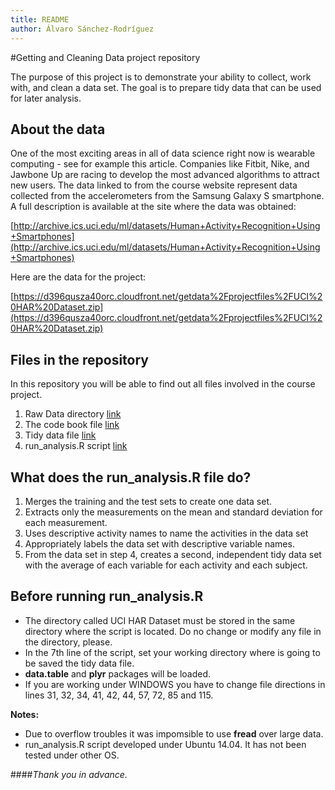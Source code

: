 ```yaml
---
title: README
author: Álvaro Sánchez-Rodríguez
---
```


#Getting and Cleaning Data project repository

The purpose of this project is to demonstrate your ability to collect, work with, and clean a data set. The goal is to prepare tidy data that can be used for later analysis.

## About the data

One of the most exciting areas in all of data science right now is wearable computing - see for example this article. Companies like Fitbit, Nike, and Jawbone Up are racing to develop the most advanced algorithms to attract new users. The data linked to from the course website represent data collected from the accelerometers from the Samsung Galaxy S smartphone. A full description is available at the site where the data was obtained:

[http://archive.ics.uci.edu/ml/datasets/Human+Activity+Recognition+Using+Smartphones](http://archive.ics.uci.edu/ml/datasets/Human+Activity+Recognition+Using+Smartphones)

Here are the data for the project:

[https://d396qusza40orc.cloudfront.net/getdata%2Fprojectfiles%2FUCI%20HAR%20Dataset.zip](https://d396qusza40orc.cloudfront.net/getdata%2Fprojectfiles%2FUCI%20HAR%20Dataset.zip)

## Files in the repository

In this repository you will be able to find out all files involved in the course project.

1. Raw Data directory    [link](https://github.com/AlvaroSR/Getting-and-Cleaning-Data-Project/tree/master/UCI%20HAR%20Dataset)
2. The code book file    [link](https://github.com/AlvaroSR/Getting-and-Cleaning-Data-Project/blob/master/CodeBook.md)
3. Tidy data file       [link](https://github.com/AlvaroSR/Getting-and-Cleaning-Data-Project/blob/master/tidy_data.txt)
4. run_analysis.R script [link](https://github.com/AlvaroSR/Getting-and-Cleaning-Data-Project/blob/master/run_analysis.R)

## What does the run_analysis.R file do?

1. Merges the training and the test sets to create one data set.
2. Extracts only the measurements on the mean and standard deviation for each measurement. 
3. Uses descriptive activity names to name the activities in the data set
4. Appropriately labels the data set with descriptive variable names. 
5. From the data set in step 4, creates a second, independent tidy data set with the average of each variable for each activity and each subject.




## Before running run_analysis.R

- The directory called UCI HAR Dataset must be stored in the same directory where the script is located. Do no change or modify any file in the directory, please.
- In the 7th line of the script, set your working directory where is going to be saved the tidy data file. 
- **data.table** and **plyr** packages will be loaded.
- If you are working under WINDOWS you have to change file directions in lines 31, 32, 34, 41, 42, 44, 57, 72, 85 and 115. 


**Notes:** 

- Due to overflow troubles it was impomsible to use **fread** over large data.
- run_analysis.R script developed under Ubuntu 14.04. It has not been tested under other OS.



####*Thank you in advance.*
